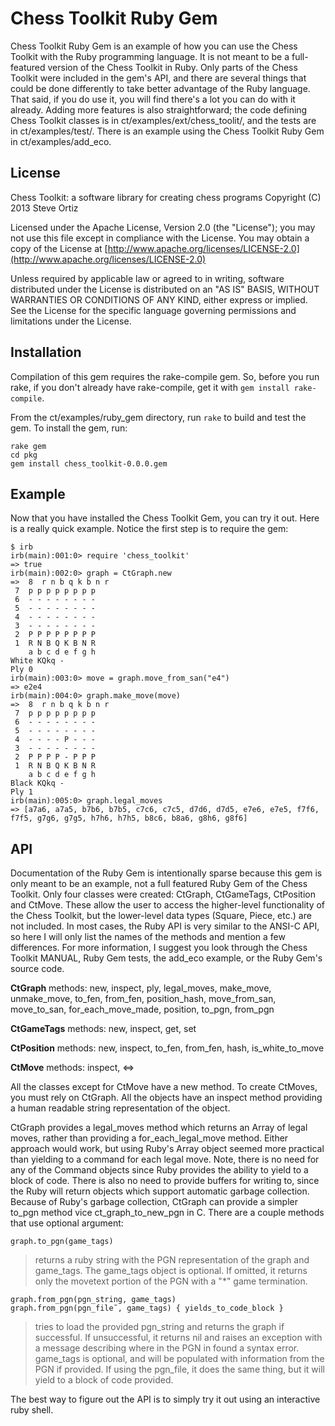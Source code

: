 Chess Toolkit Ruby Gem
======================

Chess Toolkit Ruby Gem is an example of how you can use the Chess Toolkit with the Ruby programming language.  It is not meant to be a full-featured version of the Chess Toolkit in Ruby.  Only parts of the Chess Toolkit were included in the gem's API, and there are several things that could be done differently to take better advantage of the Ruby language.  That said, if you do use it, you will find there's a lot you can do with it already.  Adding more features is also straightforward; the code defining Chess Toolkit classes is in ct/examples/ext/chess_toolit/, and the tests are in ct/examples/test/.  There is an example using the Chess Toolkit Ruby Gem in ct/examples/add_eco.

License
-------

Chess Toolkit: a software library for creating chess programs
Copyright (C) 2013 Steve Ortiz

Licensed under the Apache License, Version 2.0 (the "License"); you may not use this file except in compliance with the License. You may obtain a copy of the License at [http://www.apache.org/licenses/LICENSE-2.0](http://www.apache.org/licenses/LICENSE-2.0)

Unless required by applicable law or agreed to in writing, software distributed under the License is distributed on an "AS IS" BASIS, WITHOUT WARRANTIES OR CONDITIONS OF ANY KIND, either express or implied. See the License for the specific language governing permissions and limitations under the License.

Installation
------------

Compilation of this gem requires the rake-compile gem.  So, before you run rake, if you don't already have rake-compile, get it with `gem install rake-compile`.

From the ct/examples/ruby_gem directory, run `rake` to build and test the gem.  To install the gem, run:

    rake gem
    cd pkg
    gem install chess_toolkit-0.0.0.gem

Example
-------

Now that you have installed the Chess Toolkit Gem, you can try it out.  Here is a really quick example.  Notice the first step is to require the gem:

    $ irb
    irb(main):001:0> require 'chess_toolkit'
    => true
    irb(main):002:0> graph = CtGraph.new
    =>  8  r n b q k b n r
     7  p p p p p p p p
     6  - - - - - - - -
     5  - - - - - - - -
     4  - - - - - - - -
     3  - - - - - - - -
     2  P P P P P P P P
     1  R N B Q K B N R
        a b c d e f g h
    White KQkq -
    Ply 0
    irb(main):003:0> move = graph.move_from_san("e4")
    => e2e4
    irb(main):004:0> graph.make_move(move)
    =>  8  r n b q k b n r
     7  p p p p p p p p
     6  - - - - - - - -
     5  - - - - - - - -
     4  - - - - P - - -
     3  - - - - - - - -
     2  P P P P - P P P
     1  R N B Q K B N R
        a b c d e f g h
    Black KQkq -
    Ply 1
    irb(main):005:0> graph.legal_moves
    => [a7a6, a7a5, b7b6, b7b5, c7c6, c7c5, d7d6, d7d5, e7e6, e7e5, f7f6, f7f5, g7g6, g7g5, h7h6, h7h5, b8c6, b8a6, g8h6, g8f6]

API
---

Documentation of the Ruby Gem is intentionally sparse because this gem is only meant to be an example, not a full featured Ruby Gem of the Chess Toolkit.  Only four classes were created: CtGraph, CtGameTags, CtPosition and CtMove.  These allow the user to access the higher-level functionality of the Chess Toolkit, but the lower-level data types (Square, Piece, etc.) are not included.  In most cases, the Ruby API is very similar to the ANSI-C API, so here I will only list the names of the methods and mention a few differences.  For more information, I suggest you look through the Chess Toolkit MANUAL, Ruby Gem tests, the add_eco example, or the Ruby Gem's source code.

**CtGraph** methods: new, inspect, ply, legal_moves, make_move, unmake_move, to_fen, from_fen, position_hash, move_from_san, move_to_san, for_each_move_made, position, to_pgn, from_pgn

**CtGameTags** methods: new, inspect, get, set

**CtPosition** methods: new, inspect, to_fen, from_fen, hash, is_white_to_move

**CtMove** methods: inspect, <=>

All the classes except for CtMove have a new method.  To create CtMoves, you must rely on CtGraph.  All the objects have an inspect method providing a human readable string representation of the object.

CtGraph provides a legal_moves method which returns an Array of legal moves, rather than providing a for_each_legal_move method.  Either approach would work, but using Ruby's Array object seemed more practical than yielding to a command for each legal move.  Note, there is no need for any of the Command objects since Ruby provides the ability to yield to a block of code.  There is also no need to provide buffers for writing to, since the Ruby will return objects which support automatic garbage collection.  Because of Ruby's garbage collection, CtGraph can provide a simpler to_pgn method vice ct_graph_to_new_pgn in C.  There are a couple methods that use optional argument:

    graph.to_pgn(game_tags)
> returns a ruby string with the PGN representation of the graph and game_tags.  The game_tags object is optional.  If omitted, it returns only the movetext portion of the PGN with a "*" game termination.

    graph.from_pgn(pgn_string, game_tags)
    graph.from_pgn(pgn_file˜, game_tags) { yields_to_code_block }
> tries to load the provided pgn_string and returns the graph if successful.  If unsuccessful, it returns nil and raises an exception with a message describing where in the PGN in found a syntax error.  game_tags is optional, and will be populated with information from the PGN if provided.  If using the pgn_file, it does the same thing, but it will yield to a block of code provided.

The best way to figure out the API is to simply try it out using an interactive ruby shell.
